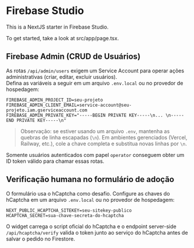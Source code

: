 # Firebase Studio

This is a NextJS starter in Firebase Studio.

To get started, take a look at src/app/page.tsx.

## Firebase Admin (CRUD de Usuários)

As rotas `/api/admin/users` exigem um Service Account para operar ações administrativas (criar, editar, excluir usuários).  
Defina as variáveis a seguir em um arquivo `.env.local` ou no provedor de hospedagem:

```
FIREBASE_ADMIN_PROJECT_ID=seu-projeto
FIREBASE_ADMIN_CLIENT_EMAIL=service-account@seu-projeto.iam.gserviceaccount.com
FIREBASE_ADMIN_PRIVATE_KEY="-----BEGIN PRIVATE KEY-----\n... \n-----END PRIVATE KEY-----\n"
```

> Observação: se estiver usando um arquivo `.env`, mantenha as quebras de linha escapadas (`\n`). Em ambientes gerenciados (Vercel, Railway, etc.), cole a chave completa e substitua novas linhas por `\n`.

Somente usuários autenticados com papel `operator` conseguem obter um ID token válido para chamar essas rotas.

## Verificação humana no formulário de adoção

O formulário usa o hCaptcha como desafio. Configure as chaves do hCaptcha em um arquivo `.env.local` ou no provedor de hospedagem:

```
NEXT_PUBLIC_HCAPTCHA_SITEKEY=seu-sitekey-publico
HCAPTCHA_SECRET=sua-chave-secreta-do-hcaptcha
```

O widget carrega o script oficial do hCaptcha e o endpoint server-side `/api/hcaptcha/verify` valida o token junto ao serviço do hCaptcha antes de salvar o pedido no Firestore.
